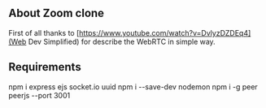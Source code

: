 <!-- GETTING STARTED -->
## About Zoom clone

First of all thanks to [https://www.youtube.com/watch?v=DvlyzDZDEq4](Web Dev Simplified) for describe the WebRTC in simple way.

## Requirements

npm i express ejs socket.io uuid
npm i --save-dev nodemon
npm i -g peer
peerjs --port 3001